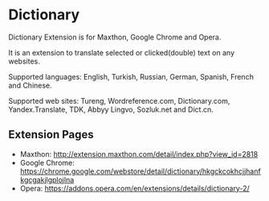 # Dictionary
Dictionary Extension is for Maxthon, Google Chrome and Opera.

It is an extension to translate selected or clicked(double) text on any websites.

Supported languages: English, Turkish, Russian, German, Spanish, French and Chinese.

Supported web sites: Tureng, Wordreference.com, Dictionary.com, Yandex.Translate, TDK, Abbyy Lingvo, Sozluk.net and Dict.cn.

Extension Pages
---------------

* Maxthon: http://extension.maxthon.com/detail/index.php?view_id=2818
* Google Chrome: https://chrome.google.com/webstore/detail/dictionary/hkgckcokhcjjhanfkgcgakjlgplojlna
* Opera: https://addons.opera.com/en/extensions/details/dictionary-2/
